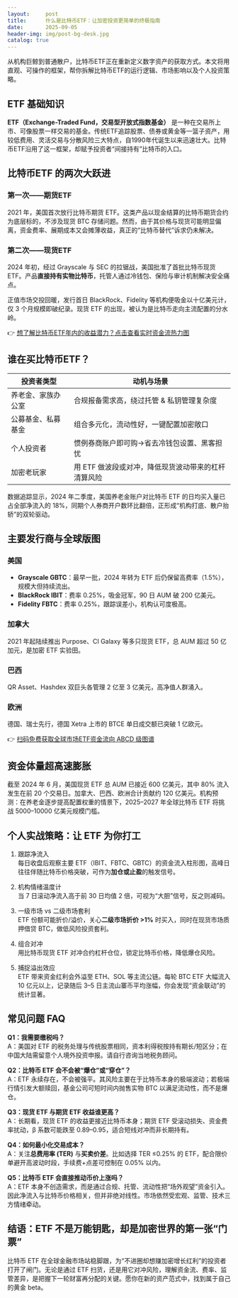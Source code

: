 ```yaml
---
layout:     post
title:      什么是比特币ETF：让加密投资更简单的终极指南
date:       2025-09-05
header-img: img/post-bg-desk.jpg
catalog: true
---
```


从机构巨鲸到普通散户，比特币ETF正在重新定义数字资产的获取方式。本文将用直观、可操作的框架，帮你拆解比特币ETF的运行逻辑、市场影响以及个人投资策略。

## ETF 基础知识

**ETF（Exchange-Traded Fund，交易型开放式指数基金）** 是一种在交易所上市、可像股票一样交易的基金。传统ETF追踪股票、债券或黄金等一篮子资产，用较低费用、灵活交易与分散风险三大特点，自1990年代诞生以来迅速壮大。比特币ETF沿用了这一框架，却赋予投资者“间接持有”比特币的入口。

## 比特币ETF 的两次大跃进

### 第一次——期货ETF
2021 年，美国首次放行比特币期货 ETF。这类产品以现金结算的比特币期货合约为底层标的，不涉及现货 BTC 存储问题。然而，由于其价格与现货可能明显偏离，资金费率、展期成本又会摊薄收益，真正的“比特币替代”诉求仍未解决。  

### 第二次——现货ETF
2024 年初，经过 Grayscale 与 SEC 的拉锯战，美国批准了首批比特币现货 ETF。产品**直接持有实物比特币**，托管人通过冷钱包、保险与审计机制解决安全痛点。  

正值市场交投回暖，发行首日 BlackRock、Fidelity 等机构便吸金以十亿美元计，仅 3 个月规模即破纪录。现货 ETF 的出现，被认为是比特币走向主流配置的分水岭。  

👉 [想了解比特币ETF年内的收益潜力？点击查看实时资金流热力图](https://okxdog.com/)

## 谁在买比特币ETF？

| 投资者类型 | 动机与场景 |
|---|---|
| 养老金、家族办公室 | 合规报备需求高，绕过托管 & 私钥管理复杂度 |
| 公募基金、私募基金 | 组合多元化，流动性好，一键配置加密敞口 |
| 个人投资者 | 惯例券商账户即可购→省去冷钱包设置、黑客担忧 |
| 加密老玩家 | 用 ETF 做波段或对冲，降低现货波动带来的杠杆清算风险 |

数据追踪显示，2024 年二季度，美国养老金账户对比特币 ETF 的日均买入量已占全部净流入的 18%，同期个人券商开户数环比翻倍，正形成“机构打底、散户抬轿”的双轮驱动。

## 主要发行商与全球版图

### 美国
- **Grayscale GBTC**：最早一批，2024 年转为 ETF 后仍保留高费率（1.5%），规模大但持续流出。  
- **BlackRock IBIT**：费率 0.25%，吸金冠军，90 日 AUM 破 200 亿美元。  
- **Fidelity FBTC**：费率 0.25%，跟踪误差小，机构认可度极高。  

### 加拿大
2021 年起陆续推出 Purpose、CI Galaxy 等多只现货 ETF，总 AUM 超过 50 亿加元，是加密 ETF 实验田。  

### 巴西
QR Asset、Hashdex 双巨头各管理 2 亿至 3 亿美元，高净值人群涌入。  

### 欧洲
德国、瑞士先行，德国 Xetra 上市的 BTCE 单日成交额已突破 1 亿欧元。  

👉 [扫码免费获取全球市场ETF资金流向 ABCD 级图谱](https://okxdog.com/)

## 资金体量超高速膨胀

截至 2024 年 6 月，美国现货 ETF 总 AUM 已接近 600 亿美元，其中 80% 流入发生在前 20 个交易日。加拿大、巴西、欧洲合计贡献约 120 亿美元。机构预测：在养老金逐步提高配置权重的情景下，2025–2027 年全球比特币 ETF 将挑战 5000–10000 亿美元规模门槛。

## 个人实战策略：让 ETF 为你打工

1. 跟踪净流入  
   每日收盘后观察主要 ETF（IBIT、FBTC、GBTC）的资金流入柱形图，高峰日往往伴随比特币价格突破，可作为**加仓或止盈**的触发信号。  

2. 机构情绪温度计  
   当 7 日滚动净流入高于前 30 日均值 2 倍，可视为“大胆”信号，反之则减码。  

3. 一级市场 vs 二级市场套利  
   ETF 份额可能折价/溢价，关心**二级市场折价 >1%** 时买入，同时在现货市场质押借贷 BTC，做低风险投资套利。  

4. 组合对冲  
   用比特币现货 ETF 对冲合约杠杆仓位，锁定比特币价格，降低爆仓风险。  

5. 捕捉溢出效应  
   ETF 带来资金红利会外溢至 ETH、SOL 等主流公链。每轮 BTC ETF 大幅流入 10 亿元以上，记录随后 3–5 日主流山寨币平均涨幅，你会发现“资金联动”的统计显著。

## 常见问题 FAQ

**Q1：我需要缴税吗？**  
A：美国对 ETF 的税务处理与传统股票相同，资本利得税按持有期长/短区分；在中国大陆需留意个人境外投资申报。请自行咨询当地税务顾问。

**Q2：比特币 ETF 会不会被“爆仓”或“穿仓”？**  
A：ETF 永续存在，不会被强平。其风险主要在于比特币本身的极端波动；若极端行情引发大额赎回，基金公司可短时间内抛售实物 BTC 以满足流动性，而不是爆仓。

**Q3：现货 ETF 与期货 ETF 收益谁更高？**  
A：长期看，现货 ETF 的收益更接近比特币本身；期货 ETF 受滚动损失、资金费率扰动，β 系数可能跌至 0.89–0.95，适合短线对冲而非长期持有。

**Q4：如何最小化交易成本？**  
A：关注**总费用率 (TER)** 与**买卖价差**。比如选择 TER ≤0.25% 的 ETF，配合限价单避开高波动时段，手续费+点差可控制在 0.05% 以内。

**Q5：比特币 ETF 会直接推动币价上涨吗？**  
A：ETF 本身不创造需求，而是通过合规、托管、流动性把“场外观望”资金引入。因此净流入与比特币价格相关，但并非绝对线性。市场依然受宏观、监管、技术三方情绪牵动。

## 结语：ETF 不是万能钥匙，却是加密世界的第一张“门票”

比特币 ETF 在全球金融市场站稳脚跟，为“不进圈却想赚加密增长红利”的投资者打开了闸门。无论是通过 ETF 扫货，还是用它对冲风险，理解资金流、费率、监管差异，是把握下一轮财富再分配的关键。愿你在新的资产范式中，找到属于自己的黄金 beta。
